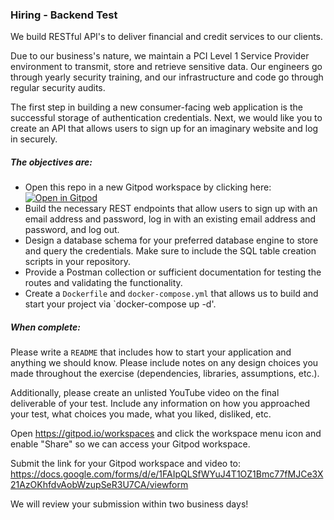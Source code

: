 ### Hiring - Backend Test

We build RESTful API's to deliver financial and credit services to our clients.

Due to our business's nature, we maintain a PCI Level 1 Service Provider environment to transmit, store and retrieve sensitive data. Our engineers go through yearly security training, and our infrastructure and code go through regular security audits.

The first step in building a new consumer-facing web application is the successful storage of authentication credentials. Next, we would like you to create an API that allows users to sign up for an imaginary website and log in securely.

##### The objectives are:

- Open this repo in a new Gitpod workspace by clicking here: [![Open in Gitpod](https://gitpod.io/button/open-in-gitpod.svg)](https://gitpod.io/#https://gitlab.com/array.com/tests-backend)
- Build the necessary REST endpoints that allow users to sign up with an email address and password, log in with an existing email address and password, and log out.
- Design a database schema for your preferred database engine to store and query the credentials. Make sure to include the SQL table creation scripts in your repository.
- Provide a Postman collection or sufficient documentation for testing the routes and validating the functionality.
- Create a `Dockerfile` and `docker-compose.yml` that allows us to build and start your project via `docker-compose up -d'. 

##### When complete:

Please write a `README` that includes how to start your application and anything we should know. Please include notes on any design choices you made throughout the exercise (dependencies, libraries, assumptions, etc.).

Additionally, please create an unlisted YouTube video on the final deliverable of your test. Include any information on how you approached your test, what choices you made, what you liked, disliked, etc. 

Open https://gitpod.io/workspaces and click the workspace menu icon and enable "Share" so we can access your Gitpod workspace.

Submit the link for your Gitpod workspace and video to: https://docs.google.com/forms/d/e/1FAIpQLSfWYuJ4T1OZ1Bmc77fMJCe3X21AzOKhfdvAobWzupSeR3U7CA/viewform

We will review your submission within two business days!